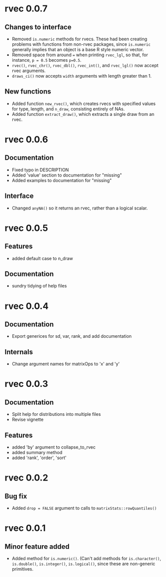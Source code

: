 # rvec 0.0.7

## Changes to interface

- Removed `is.numeric` methods for rvecs. These had been creating
  problems with functions from non-rvec packages, since `is.numeric`
  generally implies that an object is a base R style numeric vector.
- Removed space from around `=` when printing `rvec_lgl`, so that, for
  instance, `p = 0.5` becomes `p=0.5`.
- `rvec()`, `rvec_chr()`, `rvec_dbl()`, `rvec_int()`, and
  `rvec_lgl()` now accept rvec arguments.
- `draws_ci()` now accepts `width` arguments with length greater than
  1.
  
## New functions

- Added function `new_rvec()`, which creates rvecs with specified
  values for type, length, and `n_draw`, consisting entirely of NAs.
- Added function `extract_draw()`, which extracts a single
  draw from an rvec.


# rvec 0.0.6

## Documentation

- Fixed typo in DESCRIPTION
- Added 'value' section to documentation for "missing"
- Added examples to documentation for "missing"

## Interface

- Changed `anyNA()` so it returns an rvec,
  rather than a logical scalar.


# rvec 0.0.5

## Features

- added default case to n_draw

## Documentation

- sundry tidying of help files


# rvec 0.0.4

## Documentation

- Export generices for sd, var, rank, and add documentation

## Internals

- Change argument names for matrixOps to 'x' and 'y'


# rvec 0.0.3

## Documentation

- Split help for distributions into multiple files
- Revise vignette

## Features

- added 'by' argument to collapse_to_rvec
- added summary method
- added 'rank', 'order', 'sort'


# rvec 0.0.2

## Bug fix

- Added `drop = FALSE` argument to calls to `matrixStats::rowQuantiles()`

# rvec 0.0.1

## Minor feature added

- Added method for `is.numeric()`. (Can't add methods for 
`is.character()`, `is.double()`, `is.integer()`, `is.logical()`, 
since these are non-generic primitives.


